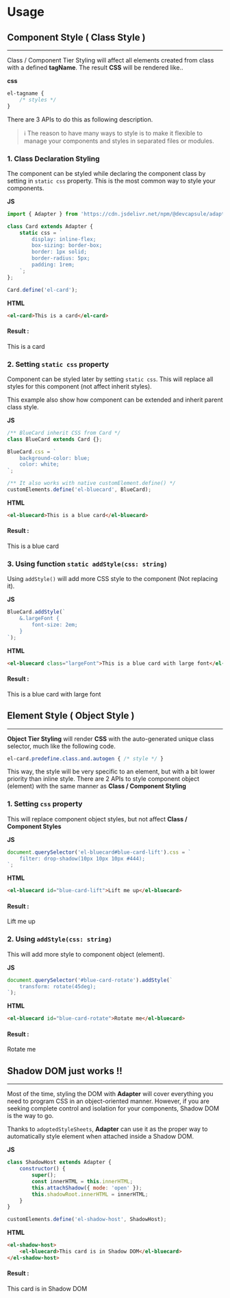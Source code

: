 # Usage

<div id="component-style"></div>

## Component Style ( Class Style )
---

Class / Component Tier Styling will affect all elements
created from class with a defined **tagName**.
The result **CSS** will be rendered like..

<el-code-block>
    <div el="bar-top-left"><strong>css</strong></div>

```css
el-tagname {
    /* styles */
}
```
</el-code-block>

There are 3 APIs to do this as following description.

<el-blockquote>

> ℹ️ The reason to have many ways to style is to make it flexible
> to manage your components and styles in separated files or modules.
</el-blockquote>

### 1. Class Declaration Styling

The component can be styled while declaring the component class
by setting in `static css` property. This is the most common way
to style your components.

<el-code-block>
    <div el="bar-top-left"><strong>JS</strong></div>

```js
import { Adapter } from 'https://cdn.jsdelivr.net/npm/@devcapsule/adapter/+esm';

class Card extends Adapter {
    static css = `
        display: inline-flex;
        box-sizing: border-box;
        border: 1px solid;
        border-radius: 5px;
        padding: 1rem;
    `;
};

Card.define('el-card');
```
</el-code-block>

<el-code-block>
    <div el="bar-top-left"><strong>HTML</strong></div>

```html
<el-card>This is a card</el-card>
```
</el-code-block>

#### Result :

<el-card>This is a card</el-card>

### 2. Setting `static css` property

Component can be styled later by setting `static css`.
This will replace all styles for this component (not affect inherit styles).

This example also show how component can be extended and inherit
parent class style.

<el-code-block>
    <div el="bar-top-left"><strong>JS</strong></div>

```js
/** BlueCard inherit CSS from Card */
class BlueCard extends Card {};

BlueCard.css = `
    background-color: blue;
    color: white;
`;

/** It also works with native customElement.define() */
customElements.define('el-bluecard', BlueCard);
```

<el-code-block>
    <div el="bar-top-left"><strong>HTML</strong></div>

```html
<el-bluecard>This is a blue card</el-bluecard>
```
</el-code-block>

#### Result :
<el-bluecard>This is a blue card</el-bluecard>

### 3. Using function `static addStyle(css: string)`
Using `addStyle()` will add more CSS style to the component
(Not replacing it).

<el-code-block>
    <div el="bar-top-left"><strong>JS</strong></div>

```js
BlueCard.addStyle(`
    &.largeFont {
        font-size: 2em;
    }
`);
```

<el-code-block>
    <div el="bar-top-left"><strong>HTML</strong></div>

```html
<el-bluecard class="largeFont">This is a blue card with large font</el-bluecard>
```
</el-code-block>

#### Result :
<el-bluecard class="largeFont">This is a blue card with large font</el-bluecard>

<div id="element-style"></div>

## Element Style ( Object Style )
---
**Object Tier Styling** will render **CSS**
with the auto-generated unique class selector, much like the following code.
```css
el-card.predefine.class.and.autogen { /* style */ }
```
This way, the style will be very specific to an element,
but with a bit lower priority than inline style.
There are 2 APIs to style component object (element)
with the same manner as **Class / Component Styling**

### 1. Setting `css` property
This will replace component object styles, but not affect
**Class / Component Styles**

<el-code-block>
    <div el="bar-top-left"><strong>JS</strong></div>

```js
document.querySelector('el-bluecard#blue-card-lift').css = `
    filter: drop-shadow(10px 10px 10px #444);
`;
```
</el-code-block>

<el-code-block>
    <div el="bar-top-left"><strong>HTML</strong></div>

```html
<el-bluecard id="blue-card-lift">Lift me up</el-bluecard>
```
</el-code-block>

#### Result :
<el-bluecard id="blue-card-lift">Lift me up</el-bluecard>

### 2. Using `addStyle(css: string)`
This will add more style to component object (element).

<el-code-block>
    <div el="bar-top-left"><strong>JS</strong></div>

```js
document.querySelector('#blue-card-rotate').addStyle(`
    transform: rotate(45deg);
`);
```
</el-code-block>

<el-code-block>
    <div el="bar-top-left"><strong>HTML</strong></div>

```html
<el-bluecard id="blue-card-rotate">Rotate me</el-bluecard>
```
</el-code-block>

#### Result :

<el-bluecard id="blue-card-rotate">Rotate me</el-bluecard>

<div id="shadow-dom"></div>

## Shadow DOM just works !!
---
Most of the time, styling the DOM with **Adapter** will cover everything
you need to program CSS in an object-oriented manner.
However, if you are seeking complete control and isolation
for your components, Shadow DOM is the way to go.

Thanks to `adoptedStyleSheets`, **Adapter** can use it as the proper way
to automatically style element when attached inside a Shadow DOM.

<el-code-block>
    <div el="bar-top-left"><strong>JS</strong></div>

```js
class ShadowHost extends Adapter {
    constructor() {
        super();
        const innerHTML = this.innerHTML;
        this.attachShadow({ mode: 'open' });
        this.shadowRoot.innerHTML = innerHTML;
    }
}

customElements.define('el-shadow-host', ShadowHost);
```
</el-code-block>

<el-code-block>
    <div el="bar-top-left"><strong>HTML</strong></div>

```html
<el-shadow-host>
    <el-bluecard>This card is in Shadow DOM</el-bluecard>
</el-shadow-host>
```
</el-code-block>

#### Result :
<el-shadow-host>
    <el-bluecard>This card is in Shadow DOM</el-bluecard>
</el-shadow-host>
